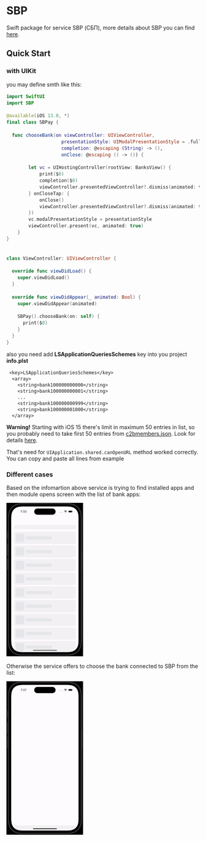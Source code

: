 # SBP
Swift package for service SBP (СБП), more details about SBP you can find [here](https://sbp.nspk.ru).

## Quick Start

### with UIKit

you may define smth like this:

```swift
import SwiftUI
import SBP

@available(iOS 13.0, *)
final class SBPay {
    
  func chooseBank(on viewController: UIViewController,
                    presentationStyle: UIModalPresentationStyle = .fullScreen,
                    completion: @escaping (String) -> (),
                    onClose: @escaping () -> ()) {
        
        let vc = UIHostingController(rootView: BanksView() {
            print($0)
            completion($0)
            viewController.presentedViewController?.dismiss(animated: true)
        } onCloseTap: {
            onClose()
            viewController.presentedViewController?.dismiss(animated: true)
        })
        vc.modalPresentationStyle = presentationStyle
        viewController.present(vc, animated: true)
    }
}


class ViewController: UIViewController {
  
  override func viewDidLoad() {
    super.viewDidLoad()
  }
  
  override func viewDidAppear(_ animated: Bool) {
    super.viewDidAppear(animated)
    
    SBPay().chooseBank(on: self) {
      print($0)
    }
  }
}
```

also you need add <b>LSApplicationQueriesSchemes</b> key into you project <b>info.plst</b> 

```plst
 <key>LSApplicationQueriesSchemes</key>
  <array>
    <string>bank100000000000</string>
    <string>bank100000000001</string>
    ...
    <string>bank100000000999</string>
    <string>bank100000001000</string>
  </array>
```

<b>Warning!</b> Starting with iOS 15 there's limit in maximum 50 entries in list, so you probably need to take first 50 entries from [c2bmembers.json](https://qr.nspk.ru/proxyapp/c2bmembers.json). Look for details [here](https://developer.apple.com/documentation/uikit/uiapplication/1622952-canopenurl#discussion).

That's need for ```UIApplication.shared.canOpenURL``` method worked correctly.
You can copy and paste all lines from example

### Different cases

Based on the infomartion above service is trying to find installed apps and then module opens screen with the list of bank apps:

  <p align="left">
  <img src="demo/with_apps.gif" alt="" height="400">
  </p>
  
  Otherwise the service offers to choose the bank connected to SBP from the list:
  
  <p align="left">
  <img src="demo/no_apps.gif" alt="" height="400">
  </p>
  

